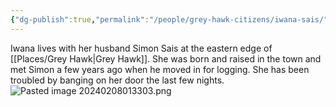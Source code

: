 ```yaml
---
{"dg-publish":true,"permalink":"/people/grey-hawk-citizens/iwana-sais/"}
---
```


Iwana lives with her husband Simon Sais at the eastern edge of [[Places/Grey Hawk\|Grey Hawk]].  She was born and raised in the town and met Simon a few years ago when he moved in for logging.  She has been troubled by banging on her door the last few nights.  
![Pasted image 20240208013303.png](/img/user/Z_Attachments/Pasted%20image%2020240208013303.png)